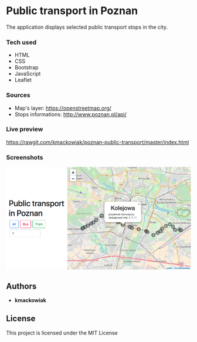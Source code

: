 # Public transport in Poznan
The application displays selected public transport stops in the city.

### Tech used
* HTML
* CSS
* Bootstrap
* JavaScript
* Leaflet

### Sources 
* Map's layer:
https://openstreetmap.org/
* Stops informations:
http://www.poznan.pl/api/

### Live preview
https://rawgit.com/kmackowiak/poznan-public-transport/master/index.html


### Screenshots

![Screenshot of application](../img/01.png?raw=true)


## Authors

* **kmackowiak**


## License

This project is licensed under the MIT License

